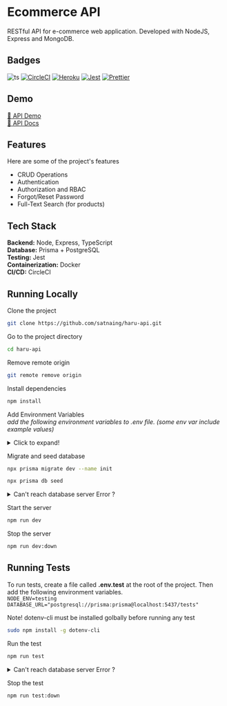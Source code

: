 # Ecommerce API

RESTful API for e-commerce web application. Developed with NodeJS, Express and MongoDB.

## Badges

![ts](https://badgen.net/badge/Built%20With/TypeScript/blue)
[![CircleCI](https://circleci.com/gh/satnaing/haru-api/tree/master.svg?style=shield)](https://circleci.com/gh/satnaing/haru-api/tree/master)
[![Heroku](https://pyheroku-badge.herokuapp.com/?app=angularjs-crypto&style=flat)](https://haru-fashion.herokuapp.com/)
[![Jest](https://img.shields.io/badge/tested_with-jest-99424f.svg)](https://github.com/facebook/jest)
[![Prettier](https://img.shields.io/badge/code_style-prettier-ff69b4.svg)](https://github.com/prettier/prettier)

## Demo

[🚀 API Demo](https://haru-fashion.herokuapp.com/api/v1/categories)  
[📖 API Docs](https://satnaing.github.io/haru-api/)

## Features

Here are some of the project's features

- CRUD Operations
- Authentication
- Authorization and RBAC
- Forgot/Reset Password
- Full-Text Search (for products)

## Tech Stack

**Backend:** Node, Express, TypeScript  
**Database:** Prisma + PostgreSQL  
**Testing:** Jest  
**Containerization:** Docker  
**CI/CD:** CircleCI

## Running Locally

Clone the project

```bash
git clone https://github.com/satnaing/haru-api.git
```

Go to the project directory

```bash
cd haru-api
```

Remove remote origin

```bash
git remote remove origin
```

Install dependencies

```bash
npm install
```

Add Environment Variables  
_add the following environment variables to .env file. (some env var include example values)_

<details>
  <summary>Click to expand!</summary>
  
  - `NODE_ENV`  
  - `PORT`  
  - `POSTGRES_USER=testuser`
  - `POSTGRES_PASSWORD=test123`
  - `POSTGRES_DB=haru`
  - `JWT_SECRET`
  - `SMTP_HOST`
  - `SMTP_PORT`
  - `SMTP_USER`
  - `SMTP_PASS`
  - `FROM_NAME`
  - `FROM_MAIL`
  - `DATABASE_URL="postgresql://testuser:test123@postgres:5432/haru?schema=public"`
</details>

Migrate and seed database

```bash
npx prisma migrate dev --name init
```

```bash
npx prisma db seed
```

<details>
  <summary>Can't reach database server Error ?</summary>

- _Change_ **@postgres** _to_ **@localhost** _in_ `DATABASE_URL` _inside .env **for a while**_

```bash
DATABASE_URL="postgresql://testuser:test123@postgres:5432/test_db?schema=public"
```

<p align="center">⬇️</p>

```bash
DATABASE_URL="postgresql://testuser:test123@localhost:5432/test_db?schema=public"
```

</details>

Start the server

```bash
npm run dev
```

Stop the server

```bash
npm run dev:down
```

## Running Tests

To run tests, create a file called **.env.test** at the root of the project.
Then add the following environment variables.  
`NODE_ENV=testing`  
`DATABASE_URL="postgresql://prisma:prisma@localhost:5437/tests"`

Note! dotenv-cli must be installed golbally before running any test

```bash
sudo npm install -g dotenv-cli
```

Run the test

```bash
npm run test
```

<details>
  <summary>Can't reach database server Error ?</summary>

- Run the test again

</details>

Stop the test

```bash
npm run test:down
```
